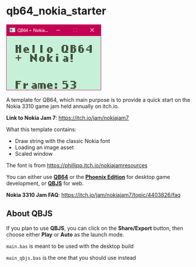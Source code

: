 # qb64_nokia_starter

![preview](./preview.png)

A template for QB64, which main purpose is to provide a quick start on the Nokia 3310 game jam held annually on itch.io.

**Link to Nokia Jam 7**: https://itch.io/jam/nokiajam7

What this template contains:
- Draw string with the classic Nokia font
- Loading an image asset
- Scaled window

The font is from https://phillipp.itch.io/nokiajamresources

You can either use **[QB64](https://qb64.com/)** or the **[Phoenix Edition](https://www.qb64phoenix.com/)** for desktop game development, or **[QBJS](https://qbjs.org/)** for web.

**Nokia 3310 Jam FAQ**: https://itch.io/jam/nokiajam7/topic/4403826/faq


## About QBJS

If you plan to use **QBJS**, you can click on the **Share/Export** button, then choose either **Play** or **Auto** as the launch mode.

`main.bas` is meant to be used with the desktop build

`main_qbjs.bas` is the one that you should use instead
